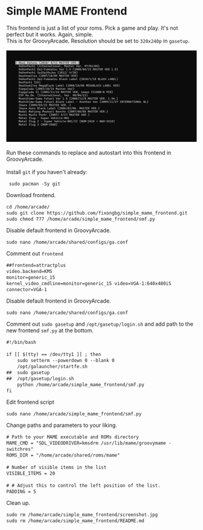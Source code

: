 # Simple MAME Frontend
This frontend is just a list of your roms. Pick a game and play. It's not perfect but it works. Again, simple. 
<br>
This is for GroovyArcade. Resolution should be set to `320x240p` in `gasetup`. 
<br>
<br>
![screenshot](screenshot.jpg) 
<br>
<br>
Run these commands to replace and autostart into this frontend in GroovyArcade.
<br>
<br>
Install `git` if you haven't already:
```
 sudo pacman -Sy git
```
Download frontend.
```
cd /home/arcade/
sudo git clone https://github.com/fixongbg/simple_mame_frontend.git
sudo chmod 777 /home/arcade/simple_mame_frontend/smf.py
```
Disable default frontend in GroovyArcade.
```
sudo nano /home/arcade/shared/configs/ga.conf
```
Comment out `frontend`
```
##frontend=attractplus
video.backend=KMS
monitor=generic_15
kernel_video_cmdline=monitor=generic_15 video=VGA-1:640x480iS
connector=VGA-1
```
Disable default frontend in GroovyArcade.
```
sudo nano /home/arcade/shared/configs/ga.conf
```
Comment out `sudo gasetup` and `/opt/gasetup/login.sh` and add path to the new frontend `smf.py` at the bottom.
```
#!/bin/bash

if [[ $(tty) == /dev/tty1 ]] ; then
    sudo setterm --powerdown 0 --blank 0
    /opt/galauncher/startfe.sh
##  sudo gasetup
##  /opt/gasetup/login.sh
    python /home/arcade/simple_mame_frontend/smf.py
fi
```
Edit frontend script
```
sudo nano /home/arcade/simple_mame_frontend/smf.py
```
Change paths and parameters to your liking.
```
# Path to your MAME executable and ROMs directory
MAME_CMD = "SDL_VIDEODRIVER=kmsdrm /usr/lib/mame/groovymame -switchres"
ROMS_DIR = "/home/arcade/shared/roms/mame"

# Number of visible items in the list
VISIBLE_ITEMS = 20  

# # Adjust this to control the left position of the list.
PADDING = 5 
```
Clean up.
```
sudo rm /home/arcade/simple_mame_frontend/screenshot.jpg
sudo rm /home/arcade/simple_mame_frontend/README.md
```

